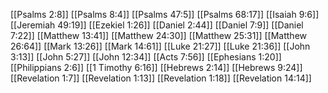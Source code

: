 [[Psalms 2:8]]
[[Psalms 8:4]]
[[Psalms 47:5]]
[[Psalms 68:17]]
[[Isaiah 9:6]]
[[Jeremiah 49:19]]
[[Ezekiel 1:26]]
[[Daniel 2:44]]
[[Daniel 7:9]]
[[Daniel 7:22]]
[[Matthew 13:41]]
[[Matthew 24:30]]
[[Matthew 25:31]]
[[Matthew 26:64]]
[[Mark 13:26]]
[[Mark 14:61]]
[[Luke 21:27]]
[[Luke 21:36]]
[[John 3:13]]
[[John 5:27]]
[[John 12:34]]
[[Acts 7:56]]
[[Ephesians 1:20]]
[[Philippians 2:6]]
[[1 Timothy 6:16]]
[[Hebrews 2:14]]
[[Hebrews 9:24]]
[[Revelation 1:7]]
[[Revelation 1:13]]
[[Revelation 1:18]]
[[Revelation 14:14]]
